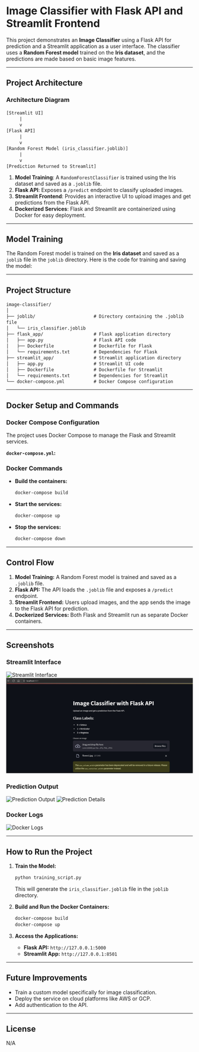 # Image Classifier with Flask API and Streamlit Frontend

This project demonstrates an **Image Classifier** using a Flask API for prediction and a Streamlit application as a user interface. The classifier uses a **Random Forest model** trained on the **Iris dataset**, and the predictions are made based on basic image features.

---
## **Project Architecture**

### **Architecture Diagram**
```
[Streamlit UI]
     |
     v
[Flask API]
     |
     v
[Random Forest Model (iris_classifier.joblib)]
     |
     v
[Prediction Returned to Streamlit]

```

1. **Model Training**: A `RandomForestClassifier` is trained using the Iris dataset and saved as a `.joblib` file.
2. **Flask API**: Exposes a `/predict` endpoint to classify uploaded images.
3. **Streamlit Frontend**: Provides an interactive UI to upload images and get predictions from the Flask API.
4. **Dockerized Services**: Flask and Streamlit are containerized using Docker for easy deployment.

---
## **Model Training**

The Random Forest model is trained on the **Iris dataset** and saved as a `joblib` file in the `joblib` directory. Here is the code for training and saving the model:


---
## **Project Structure**
```
image-classifier/
│
├── joblib/                      # Directory containing the .joblib file
│   └── iris_classifier.joblib
├── flask_app/                   # Flask application directory
│   ├── app.py                   # Flask API code
│   ├── Dockerfile               # Dockerfile for Flask
│   └── requirements.txt         # Dependencies for Flask
├── streamlit_app/               # Streamlit application directory
│   ├── app.py                   # Streamlit UI code
│   ├── Dockerfile               # Dockerfile for Streamlit
│   └── requirements.txt         # Dependencies for Streamlit
└── docker-compose.yml           # Docker Compose configuration
```

---
## **Docker Setup and Commands**

### **Docker Compose Configuration**
The project uses Docker Compose to manage the Flask and Streamlit services.

**`docker-compose.yml`:**

### **Docker Commands**
- **Build the containers:**
  ```bash
  docker-compose build
  ```
- **Start the services:**
  ```bash
  docker-compose up
  ```
- **Stop the services:**
  ```bash
  docker-compose down
  ```

---
## **Control Flow**
1. **Model Training:** A Random Forest model is trained and saved as a `.joblib` file.
2. **Flask API:** The API loads the `.joblib` file and exposes a `/predict` endpoint.
3. **Streamlit Frontend:** Users upload images, and the app sends the image to the Flask API for prediction.
4. **Dockerized Services:** Both Flask and Streamlit run as separate Docker containers.

---
## **Screenshots**

### **Streamlit Interface**
![Streamlit Interface](Screenshot%202025-02-11%20201839.jpg)
![image](https://github.com/emsambit/image-classifier/blob/main/flowerimage/Screenshot%202025-02-11%20201839.jpg)

### **Prediction Output**
![Prediction Output](Screenshot%202025-02-11%20201907.jpg)
![Prediction Details](Screenshot%202025-02-11%20201926.jpg)

### **Docker Logs**
![Docker Logs](Screenshot%202025-02-11%20201945.jpg)

---
## **How to Run the Project**

1. **Train the Model:**
   ```bash
   python training_script.py
   ```
   This will generate the `iris_classifier.joblib` file in the `joblib` directory.

2. **Build and Run the Docker Containers:**
   ```bash
   docker-compose build
   docker-compose up
   ```

3. **Access the Applications:**
   - **Flask API:** `http://127.0.0.1:5000`
   - **Streamlit App:** `http://127.0.0.1:8501`

---
## **Future Improvements**
- Train a custom model specifically for image classification.
- Deploy the service on cloud platforms like AWS or GCP.
- Add authentication to the API.

---
## **License**
N/A

